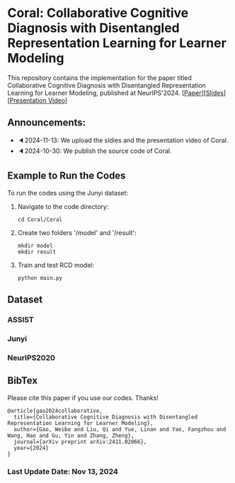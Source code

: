 # Coral: Collaborative Cognitive Diagnosis with Disentangled Representation Learning for Learner Modeling

This repository contains the implementation for the paper titled Collaborative Cognitive Diagnosis with Disentangled Representation Learning for Learner Modeling, published at NeurIPS'2024. [[Paper](https://arxiv.org/pdf/2411.02066)][[Slides](./Coral_slides.pdf)][[Presentation Video](https://recorder-v3.slideslive.com/#/share?share=97617&s=466afef2-abbf-4458-87a8-dc4429b4095f)]

Announcements:
--
- 🔈2024-11-13: We upload the sldies and the presentation video of Coral. 
- 🔈2024-10-30: We publish the source code of Coral. 

## Example to Run the Codes
To run the codes using the Junyi dataset:
1. Navigate to the code directory:
   ```
   cd Coral/Coral
   ```
2. Create two folders '/model' and '/result':
   ```
   mkdir model
   mkdir result
   ```

3. Train and test RCD model:
   ```
   python main.py
   ```

## Dataset
### ASSIST
### Junyi
### NeurIPS2020

## BibTex
Please cite this paper if you use our codes. Thanks!

```
@article{gao2024collaborative,
  title={Collaborative Cognitive Diagnosis with Disentangled Representation Learning for Learner Modeling},
  author={Gao, Weibo and Liu, Qi and Yue, Linan and Yao, Fangzhou and Wang, Hao and Gu, Yin and Zhang, Zheng},
  journal={arXiv preprint arXiv:2411.02066},
  year={2024}
}
```

### Last Update Date: Nov 13, 2024
